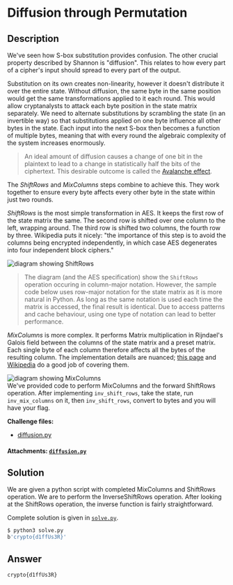 # Diffusion through Permutation

## Description

We've seen how S-box substitution provides confusion. The other crucial property described by Shannon is "diffusion". This relates to how every part of a cipher's input should spread to every part of the output.  

Substitution on its own creates non-linearity, however it doesn't distribute it over the entire state. Without diffusion, the same byte in the same position would get the same transformations applied to it each round. This would allow cryptanalysts to attack each byte position in the state matrix separately. We need to alternate substitutions by scrambling the state (in an invertible way) so that substitutions applied on one byte influence all other bytes in the state. Each input into the next S-box then becomes a function of multiple bytes, meaning that with every round the algebraic complexity of the system increases enormously.  

> An ideal amount of diffusion causes a change of one bit in the plaintext to lead to a change in statistically half the bits of the ciphertext. This desirable outcome is called the [Avalanche effect](https://en.wikipedia.org/wiki/Avalanche_effect).  

The *ShiftRows* and *MixColumns* steps combine to achieve this. They work together to ensure every byte affects every other byte in the state within just two rounds.  

*ShiftRows* is the most simple transformation in AES. It keeps the first row of the state matrix the same. The second row is shifted over one column to the left, wrapping around. The third row is shifted two columns, the fourth row by three. Wikipedia puts it nicely: "the importance of this step is to avoid the columns being encrypted independently, in which case AES degenerates into four independent block ciphers."  

![diagram showing ShiftRows](https://cryptohack.org/static/img/aes/ShiftRows.png)  

> The diagram (and the AES specification) show the `ShiftRows` operation occuring in column-major notation. However, the sample code below uses row-major notation for the state matrix as it is more natural in Python. As long as the same notation is used each time the matrix is accessed, the final result is identical. Due to access patterns and cache behaviour, using one type of notation can lead to better 
> performance.  

*MixColumns* is more complex. It performs Matrix multiplication in Rijndael's Galois field between the columns of the state matrix and a preset matrix. Each single byte of each column therefore affects all the bytes of the resulting column. The implementation details are nuanced; [this page](https://www.samiam.org/mix-column.html) and [Wikipedia](https://en.wikipedia.org/wiki/Rijndael_MixColumns) do a good job of covering them.  

![diagram showing MixColumns](https://cryptohack.org/static/img/aes/MixColumns.png)  
We've provided code to perform MixColumns and the forward ShiftRows operation. After implementing `inv_shift_rows`, take the state, run `inv_mix_columns` on it, then `inv_shift_rows`, convert to bytes and you will have your flag.  

**Challenge files:**  

- [diffusion.py](./diffusion.py)

#### Attachments: [`diffusion.py`](./diffusion.py)

## Solution

We are given a python script with completed MixColumns and ShiftRows operation. We are to perform the InverseShiftRows operation. After looking at the ShiftRows operation, the inverse function is fairly straightforward.

Complete solution is given in [`solve.py`](./solve.py).

```bash
$ python3 solve.py
b'crypto{d1ffUs3R}'
```

## Answer

`crypto{d1ffUs3R}`
